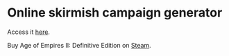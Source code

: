 # Online skirmish campaign generator

Access it [here](https://tukkek.github.io/aoe2de-campaign/).

Buy Age of Empires II: Definitive Edition on [Steam](https://store.steampowered.com/app/813780/Age_of_Empires_II_Definitive_Edition/).
